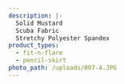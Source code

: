 ```yaml
---
description: |-
  Solid Mustard 
  Scuba Fabric
  Stretchy Polyester Spandex
product_types:
  - fit-n-flare
  - pencil-skirt
photo_path: /uploads/007-4.JPG
---
```

